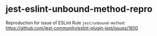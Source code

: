# jest-eslint-unbound-method-repro

Reproduction for issue of ESLint Rule `jest/unbound-method`: <https://github.com/jest-community/eslint-plugin-jest/issues/1800>
